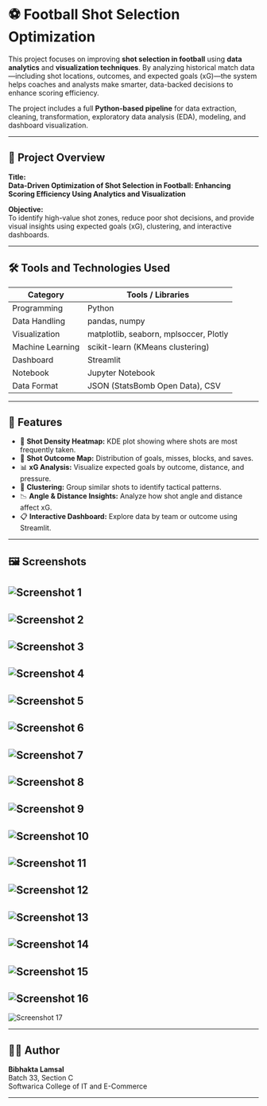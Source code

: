 # ⚽ Football Shot Selection Optimization

This project focuses on improving **shot selection in football** using **data analytics** and **visualization techniques**. By analyzing historical match data—including shot locations, outcomes, and expected goals (xG)—the system helps coaches and analysts make smarter, data-backed decisions to enhance scoring efficiency.

The project includes a full **Python-based pipeline** for data extraction, cleaning, transformation, exploratory data analysis (EDA), modeling, and dashboard visualization.

---

## 📌 Project Overview

**Title:**  
**Data-Driven Optimization of Shot Selection in Football: Enhancing Scoring Efficiency Using Analytics and Visualization**

**Objective:**  
To identify high-value shot zones, reduce poor shot decisions, and provide visual insights using expected goals (xG), clustering, and interactive dashboards.

---

## 🛠️ Tools and Technologies Used

| Category         | Tools / Libraries                      |
| ---------------- | -------------------------------------- |
| Programming      | Python                                 |
| Data Handling    | pandas, numpy                          |
| Visualization    | matplotlib, seaborn, mplsoccer, Plotly |
| Machine Learning | scikit-learn (KMeans clustering)       |
| Dashboard        | Streamlit                              |
| Notebook         | Jupyter Notebook                       |
| Data Format      | JSON (StatsBomb Open Data), CSV        |

---

## 🌟 Features

- 📍 **Shot Density Heatmap:** KDE plot showing where shots are most frequently taken.
- 🎯 **Shot Outcome Map:** Distribution of goals, misses, blocks, and saves.
- 📊 **xG Analysis:** Visualize expected goals by outcome, distance, and pressure.
- 🧠 **Clustering:** Group similar shots to identify tactical patterns.
- 📉 **Angle & Distance Insights:** Analyze how shot angle and distance affect xG.
- 📋 **Interactive Dashboard:** Explore data by team or outcome using Streamlit.

---

## 🖼️ Screenshots

## ![Screenshot 1](assets/1.png)

## ![Screenshot 2](assets/2.png)

## ![Screenshot 3](assets/3.png)

## ![Screenshot 4](assets/4.png)

## ![Screenshot 5](assets/5.png)

## ![Screenshot 6](assets/6.png)

## ![Screenshot 7](assets/7.png)

## ![Screenshot 8](assets/8.png)

## ![Screenshot 9](assets/9.png)

## ![Screenshot 10](assets/10.png)

## ![Screenshot 11](assets/dashboard1.png)

## ![Screenshot 12](assets/dashboard2.png)

## ![Screenshot 13](assets/dashboard3.png)

## ![Screenshot 14](assets/dashboard4.png)

## ![Screenshot 15](assets/dashboard5.png)

## ![Screenshot 16](assets/dashboard6.png)

![Screenshot 17](assets/dashboard7.png)

---

## 👨‍💻 Author

**Bibhakta Lamsal**  
Batch 33, Section C  
Softwarica College of IT and E-Commerce

---
